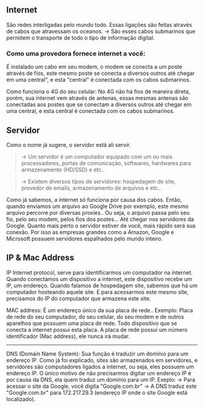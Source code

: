 ## Internet 
São redes interligadas pelo mundo todo.
Essas ligações são feitas através de cabos que atravessam os oceanos.
-> São esses cabos submarinos que permitem o transporte de todo o tipo de informação digital.

### Como uma provedora fornece internet a você: 
É instalado um cabo em seu modem, o modem se conecta a um poste através de fios, este mesmo poste se conecta a diversos outros 
até chegar em uma central", e esta "central" é conectada com os cabos submarinos.

Como funciona o 4G do seu celular:
No 4G não há fios de maneira direta, porém, sua internet vem através de antenas, essas mesmas antenas são conectadas aos postes 
que se conectam a diversos outros até chegar em uma central, e esta central é conectada com os cabos submarinos.


## Servidor
Como o nome já sugere, o servidor está ali servir. 
> -> Um servidor é um computador equipado com um ou mais processadores, portas de comunicação, softwares, hardwares para armazenamento (HD/SSD) e etc.. </br> 

> -> Existem diversos tipos de servidores: hospedagem de site, provedor de emails, armazenamento de arquivos e etc..   

Como já sabemos, a internet só funciona por causa dos cabos. Então, quando enviamos um arquivo ao Google Drive por exemplo, este mesmo arquivo percorre por diversas proxies..
Ou seja, o arquivo passa pelo seu fio, pelo seu modem, pelos fios dos postes... Até chegar nos servidores da Google.
Quanto mais perto o servidor estiver de você, mais rápido será sua conexão. Por isso as empresas grandes como a Amazon, Google e Microsoft possuem servidores espalhados pelo mundo inteiro. 


## IP  &  Mac Address

IP
Internet protocol, serve para identificarmos um computador na internet.
Quando conectamos um dispositivo a internet, este dispositivo recebe um IP, um endereço.
Quando falamos de hospedagem site, sabemos que há um computador hosteando aquele site. E para acessarmos este mesmo site, precisamos do IP do computador que armazena este site.

MAC address: 
É um endereço único da sua placa de rede.. Exemplo: Placa de rede do seu computador, do seu celular, do seu modem e de outros aparelhos que possuem uma placa de rede. 
Todo dispositivo que se conecta a internet possui esta placa. A placa de rede possui um número identificador (Mac address), ele nunca irá mudar.
_____________________________________________________________________________________________________________________________
DNS (Domain Name System): 
Sua função é traduzir um domínio para um endereço IP. 
Como já foi explicado, sites são armazenados em servidores, e servidores são computadores ligados a internet, ou seja, eles possuem um endereço IP. 
O único motivo de não precisarmos digitar um endereço IP é por causa da DNS, ela quem traduz um domínio para um IP. 
Exeplo:
-> Para acessar o site da Google, você digita "Google.com.br" 
-> A DNS traduz este "Google.com.br" para 172.217.29.3 (endereço IP onde o site Google está localizado). 
